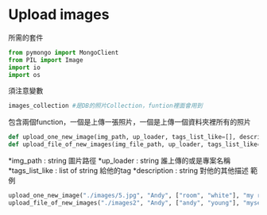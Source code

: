 # Upload images
所需的套件 
```python
from pymongo import MongoClient
from PIL import Image
import io
import os
```
須注意變數
```python
images_collection #是DB的照片Collection，funtion裡面會用到
```
包含兩個function，一個是上傳一張照片，一個是上傳一個資料夾裡所有的照片
```python
def upload_one_new_image(img_path, up_loader, tags_list_like=[], description="null")
def upload_file_of_new_images(img_file_path, up_loader, tags_list_like=[], description="null")
```
*img_path : string 圖片路徑
*up_loader : string 誰上傳的或是專案名稱
*tags_list_like : list of string 給他的tag 
*description : string 對他的其他描述
範例
```python
upload_one_new_image("./images/5.jpg", "Andy", ["room", "white"], "my restroom")
upload_file_of_new_images("./images2", "Andy", ["andy", "young"], "myself but younger")
```